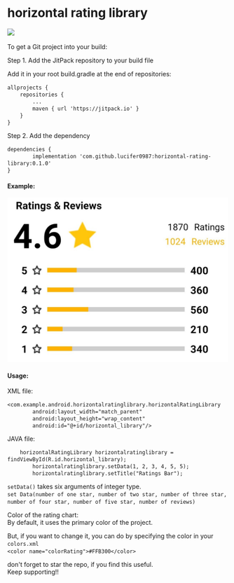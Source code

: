 # horizontal rating library

[![](https://jitpack.io/v/lucifer0987/horizontal-rating-library.svg)](https://jitpack.io/#lucifer0987/horizontal-rating-library)

To get a Git project into your build:

Step 1. Add the JitPack repository to your build file

Add it in your root build.gradle at the end of repositories:

	allprojects {
		repositories {
			...
			maven { url 'https://jitpack.io' }
		}
	}
	
Step 2. Add the dependency

	dependencies {
	        implementation 'com.github.lucifer0987:horizontal-rating-library:0.1.0'
	}
 
#### Example:
![Preview](preview.jpg)


#### Usage:
XML file:
```
<com.example.android.horizontalratinglibrary.horizontalRatingLibrary
        android:layout_width="match_parent"
        android:layout_height="wrap_content"
        android:id="@+id/horizontal_library"/>
```

JAVA file:
```
	horizontalRatingLibrary horizontalratinglibrary = findViewById(R.id.horizontal_library);
        horizontalratinglibrary.setData(1, 2, 3, 4, 5, 5);
        horizontalratinglibrary.setTitle("Ratings Bar");
```

```setData()``` takes six arguments of integer type.  
```set Data(number of one star, number of two star, number of three star, number of four star, number of five star, number of reviews)```

Color of the rating chart:  
By default, it uses the primary color of the project.  

But, if you want to change it, you can do by specifying the color in your ```colors.xml```  
```<color name="colorRating">#FFB300</color>```

don't forget to star the repo, if you find this useful.  
Keep supporting!!
